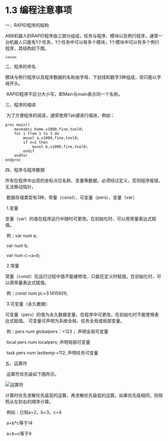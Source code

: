 # 1.3 编程注意事项

一、RAPID程序的结构

​		ABB机器人的RAPID程序由三部分组成，任务与程序、模块以及例行程序，通常一台机器人只能有1个任务，1个任务中可以有多个模块，1个模块中可以有多个例行程序，其结构如下图。

<img src="picture\程序结构.png" alt="程序结构" style="zoom: 50%;" />

二、程序的命名

​		模块与例行程序以及程序数据的名称由字母、下划线和数字3种组成，但只能以字母开头。

​		RAPID程序不区分大小写，即Main与main表示同一个名称。

三、程序的缩进

​		为了方便程序的阅读，通常使用Tab键进行缩进，例如：

```RAPID
proc main()
	moveabsj home,v1000,fine,tool0;
	for i from 1 to 3 do
		movel a,v1000,fine,tool0;
		if x=1 then
			movel b,v1000,fine,tool0;
		endif
	endfor
endproc
```

四、程序与程序数据

​		所有在程序中出现的坐标点位名称、变量等数据，必须经过定义，否则程序报错，无法移动指针。

​		数据存储类型有3种，常量（const）、可变量（pers）、变量（var）

​		1.变量

​		变量（var）的值在程序运行中随时可更改。在初始化时，可以用常量表达式赋值。

​		例：var num a;

​				var num b;

​				var num c:=a+b;

​		2.常量

​		常量（const）在运行过程中值不能被修改，只能在定义时赋值。在初始化时，可以用常量表达式赋值。

​		例：const num pi:=3.1415926;

​		3.可变量（永久数据）

​		可变量（pers）的值为永久数据变量，在程序中可更改。在初始化时不能使用表达式赋值。	可变量可声明为系统全局、任务全局或局部变量。

​		例：pers num globalpers：=123；	声明全局可变量

​				local pers num localpers;	声明局部可变量

​				task pers num lasttemp:=112;	声明任务可变量

五、运算符

​		运算符优先级如下图所示。

![运算符](picture\运算符优先级.png)

​		计算时优先求解优先级高的运算，再求解优先级低的运算。如果优先级相同，则按照从左到右的顺序计算。

​		例如：已知a=2，b=3，c=4

​		a+b*c等于14

​		a+b+c等于9